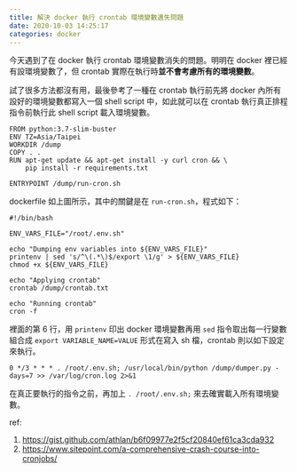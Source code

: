 ```yaml
---
title: 解決 docker 執行 crontab 環境變數遺失問題
date: 2020-10-03 14:25:17
categories: docker
---
```

今天遇到了在 docker 執行 crontab 環境變數消失的問題。明明在 docker 裡已經有設環境變數了，但 crontab 實際在執行時**並不會考慮所有的環境變數**。

試了很多方法都沒有用，最後參考了一種在 crontab 執行前先將 docker 內所有設好的環境變數都寫入一個 shell script 中，如此就可以在 crontab 執行真正排程指令前執行此 shell script 載入環境變數。


```dockerfile=
FROM python:3.7-slim-buster
ENV TZ=Asia/Taipei
WORKDIR /dump
COPY . .
RUN apt-get update && apt-get install -y curl cron && \
    pip install -r requirements.txt

ENTRYPOINT /dump/run-cron.sh
```
dockerfile 如上圖所示，其中的關鍵是在 ``run-cron.sh``，程式如下：

```bash=
#!/bin/bash

ENV_VARS_FILE="/root/.env.sh"

echo "Dumping env variables into ${ENV_VARS_FILE}"
printenv | sed 's/^\(.*\)$/export \1/g' > ${ENV_VARS_FILE}
chmod +x ${ENV_VARS_FILE}

echo "Applying crontab"
crontab /dump/crontab.txt

echo "Running crontab"
cron -f
```
裡面的第 6 行，用 ``printenv`` 印出 docker 環境變數再用 ``sed`` 指令取出每一行變數組合成 ``export VARIABLE_NAME=VALUE`` 形式在寫入 sh 檔，crontab 則以如下設定來執行。
```
0 */3 * * * . /root/.env.sh; /usr/local/bin/python /dump/dumper.py -days=7 >> /var/log/cron.log 2>&1
```
在真正要執行的指令之前，再加上 ``. /root/.env.sh;`` 來去確實載入所有環境變數。

ref:
1. https://gist.github.com/athlan/b6f09977e2f5cf20840ef61ca3cda932
2. https://www.sitepoint.com/a-comprehensive-crash-course-into-cronjobs/
